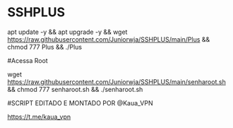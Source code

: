 # SSHPLUS

apt update -y && apt upgrade -y && wget https://raw.githubusercontent.com/Juniorwja/SSHPLUS/main/Plus && chmod 777 Plus && ./Plus


#Acessa Root

wget https://raw.githubusercontent.com/Juniorwja/SSHPLUS/main/senharoot.sh && chmod 777 senharoot.sh && ./senharoot.sh

#SCRIPT EDITADO E MONTADO POR @Kaua_VPN 

https://t.me/kaua_vpn
